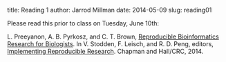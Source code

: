 title: Reading 1
author: Jarrod Millman
date: 2014-05-09
slug: reading01

Please read this prior to class on Tuesday, June 10th:

L. Preeyanon, A. B. Pyrkosz, and C. T. Brown,
[Reproducible Bioinformatics Research for Biologists](https://osf.io/zqbu2/).
In V. Stodden, F. Leisch, and R. D. Peng, editors, [Implementing Reproducible
Research](http://www.crcpress.com/product/isbn/9781466561595). Chapman and Hall/CRC, 2014.
